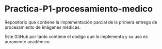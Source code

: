 # Practica-P1-procesamiento-medico
Repositorio que contiene la implementación parcial de la primera entrega de procesamiento de imágenes médicas.

Este GitHub por tanto contiene el código que lo implementa y su uso es puramente académico.
